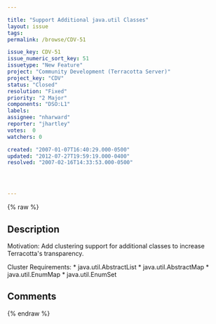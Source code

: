 ```yaml
---

title: "Support Additional java.util Classes"
layout: issue
tags: 
permalink: /browse/CDV-51

issue_key: CDV-51
issue_numeric_sort_key: 51
issuetype: "New Feature"
project: "Community Development (Terracotta Server)"
project_key: "CDV"
status: "Closed"
resolution: "Fixed"
priority: "2 Major"
components: "DSO:L1"
labels: 
assignee: "nharward"
reporter: "jhartley"
votes:  0
watchers: 0

created: "2007-01-07T16:40:29.000-0500"
updated: "2012-07-27T19:59:19.000-0400"
resolved: "2007-02-16T14:33:53.000-0500"




---
```


{% raw %}

## Description

<div markdown="1" class="description">

Motivation:
Add clustering support for additional classes to increase Terracotta's transparency.

Cluster Requirements:
   \* java.util.AbstractList
   \* java.util.AbstractMap
   \* java.util.EnumMap
   \* java.util.EnumSet


</div>

## Comments



{% endraw %}
